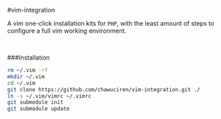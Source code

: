 #vim-integration

A vim one-click installation kits for `PHP`, with the least amount of steps to configure a full vim working environment.

<br>

###Installation

```bash
rm ~/.vim -rf
mkdir ~/.vim
cd ~/.vim
git clone https://github.com/chawuciren/vim-integration.git ./
ln -s ~/.vim/vimrc ~/.vimrc
git submodule init
git submodule update
```
